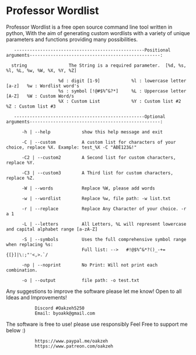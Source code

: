# Professor Wordlist
Professor Wordlist is a free open source command line tool written in python, With the aim of generating custom wordlists with a variety of unique parameters and functions providing many possibilities.

       --------------------------------------------------Positional arguments--------------------------------------------------:

      string                The String is a required parameter.  [%d, %s, %l, %L, %w, %W, %X, %Y, %Z]

                        %d : digit [1-9]            %l : lowercase letter [a-z]   %w : Wordlist word's
                        %s : symbol [!@#$%^&?*]     %L : Uppercase letter [A-Z]   %W : Custom Word/s
                        %X : Custom List            %Y : Custom list #2           %Z : Custom list #3

       --------------------------------------------------Optional arguments--------------------------------------------------:

          -h | --help            show this help message and exit
  
          -C | --custom          A custom list for characters of your choice, replace %X. Example: test_%X -C "ÀÐÈ123&!"

          -C2 | --custom2        A Second list for custom characters, replace %Y.

          -C3 | --custom3        A Third list for custom characters, replace %Z.

          -W | --words           Replace %W, please add words

          -w | --wordlist        Replace %w, file path: -w list.txt

          -r | --replace         Replace Any Character of your choice. -r a 1

          -L | --letters         All Letters, %L will represent lowercase and capital alphabet range [a-zA-Z]

          -S | --symbols         Uses the full comprehensive symbol range when replacing %s:
                                 Full list: -->   #!@$%^&*?()_-+={[}]|\:;"'<,>.`/  

          -np | --noprint        No Print: Will not print each combination.

          -o | --output          file path: -o test.txt
          
          
 Any suggestions to improve the software please let me know!
 Open to all Ideas and Improvements!
 
               Discord #Oakzeh5250
               Email: byoakk@gmail.com

 The software is free to use! please use responsibly
 Feel Free to support me below :)
 
               https://www.paypal.me/oakzeh 
               https://www.patreon.com/oakzeh 

